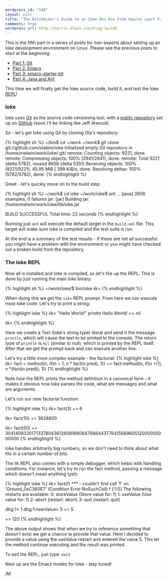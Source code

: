 ```yaml
--- 
wordpress_id: "148"
layout: post
title: "The Hitchhiker's Guide to an Ioke Dev Env From Source (part 5: Ioke and the REPL)"
comments: true
wordpress_url: http://martin.elwin.com/blog/?p=148
---
```

This is the fifth part in a series of posts for non-experts about setting up an Ioke development environment on Linux. Please see the previous posts to start at the beginning:

<ul>
	<li><a href="http://martin.elwin.com/blog/2009/01/the-hitchhikers-guide-to-an-ioke-dev-env-from-source-part-1/">Part 1: Git</a></li>
	<li><a href="http://martin.elwin.com/blog/2009/01/the-hitchhikers-guide-to-an-ioke-dev-env-from-source-part-2/">Part 2: Emacs</a></li>
	<li><a href="http://martin.elwin.com/blog/2009/01/the-hitchhikers-guide-to-an-ioke-dev-env-from-source-part-3/">Part 3: emacs-starter-kit</a></li>
	<li><a href="http://martin.elwin.com/blog/2009/01/the-hitchhikers-guide-to-an-ioke-dev-env-from-source-part-4/">Part 4: Java and Ant</a></li>
</ul>

This time we will finally get the Ioke source code, build it, and test the Ioke <a href="http://en.wikipedia.org/wiki/REPL">REPL</a>!

### Ioke

Ioke uses <a href="http://git-scm.com">Git</a> as the source code versioning tool, with a <a href="http://github.com/olabini/ioke">public repository</a> set up on <a href="http://github.com/">GitHub</a> (soon I'll be linking like Jeff Atwood).

So - let's get Ioke using Git by cloning Ola's repository:

{% highlight sh %}
~/bin$ cd ~/work
~/work$ git clone git://github.com/olabini/ioke
Initialized empty Git repository in /home/melwin/work/ioke/.git/
remote: Counting objects: 9221, done.
remote: Compressing objects: 100% (2941/2941), done.
remote: Total 9221 (delta 5782), reused 8656 (delta 5351)
Receiving objects: 100% (9221/9221), 45.95 MiB | 399 KiB/s, done.
Resolving deltas: 100% (5782/5782), done.
{% endhighlight %}

Great - let's quickly move on to the build step:

{% highlight sh %}
~/work$ cd ioke
~/work/ioke$ ant
...
     [java] 2606 examples, 0 failures
jar:
      [jar] Building jar: /home/melwin/work/ioke/lib/ioke.jar

BUILD SUCCESSFUL
Total time: 22 seconds
{% endhighlight %}

Running just `ant` will execute the default target in the `build.xml` file. This target will make sure Ioke is compiled and the test suite is run.

At the end is a summary of the test results - if these are not all successful you might have a problem with the environment or you might have checked out a broken build from the repository.

### The Ioke REPL

Now all is installed and Ioke is compiled, so let's fire up the REPL. This is done by just running the main Ioke binary:

{% highlight sh %}
~/work/ioke/$ bin/ioke
iik>
{% endhighlight %}

When doing this we get the `iik>` REPL prompt. From here we can execute most Ioke code. Let's try to print a string:

{% highlight ioke %}
iik> "Hello World!" println
Hello World!
+> nil

iik>
{% endhighlight %}

Here we create a Text (Ioke's string type) literal and send it the message `println`, which will cause the text to be printed to the console. The return type of `println` is `nil` (similar to null), which is printed by the REPL itself. After that we get the prompt back and can execute another line.

Let's try a little more complex example - the factorial:
{% highlight ioke %}
iik> fact = method(n, if(n > 1, n * fact(n pred), 1))
+> fact:method(n, if(n >(1), n *(fact(n pred)), 1))
{% endhighlight %}

Note how the REPL prints the method definition in a canonical form - it makes it obvious how Ioke parses the code, what are messages and what are arguments.

Let's run our new factorial function:

{% highlight ioke %}
iik> fact(3)
+> 6

iik> fact(10)
+> 3628800

iik> fact(50)
+> 30414093201713378043612608166064768844377641568960512000000000000
{% endhighlight %}

Ioke handles arbitrarily big numbers, so we don't need to think about what fits in a certain number of bits.

The Iik REPL also comes with a simple debugger, which helps with handling conditions. For instance, let's try to run the fact method, passing a message which doesn't mean anything (yet):

{% highlight ioke %}
iik> fact(f)
*** - couldn't find cell 'f' on 'Ground_0xC360E7' (Condition Error NoSuchCell)
 f                                                [<init>:1:5]
The following restarts are available:
 0: storeValue           (Store value for: f)
 1: useValue             (Use value for: f)
 2: abort                (restart: abort)
 3: quit                 (restart: quit)

 dbg:1> 1
  dbg:1:newValue> 5
  +> 5

+> 120
{% endhighlight %}

The above output shows that when we try to reference something that doesn't exist we get a chance to provide that value. Here I decided to provide a value using the useValue restart and entered the value 5. This let the method continue executing and the result was printed.

To exit the REPL, just type: `exit`

Next up are the Emacs modes for Ioke - stay tuned!

/M
